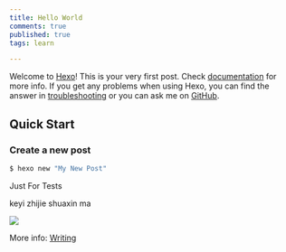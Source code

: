 ```yaml
---
title: Hello World
comments: true
published: true
tags: learn

---
```

Welcome to [Hexo](https://hexo.io/)! This is your very first post. Check [documentation](https://hexo.io/docs/) for more info. If you get any problems when using Hexo, you can find the answer in [troubleshooting](https://hexo.io/docs/troubleshooting.html) or you can ask me on [GitHub](https://github.com/hexojs/hexo/issues).

## Quick Start

### Create a new post

``` bash
$ hexo new "My New Post"
```
Just For Tests

keyi zhijie shuaxin ma 

![](/Images/height.png)

More info: [Writing](https://hexo.io/docs/writing.html)



